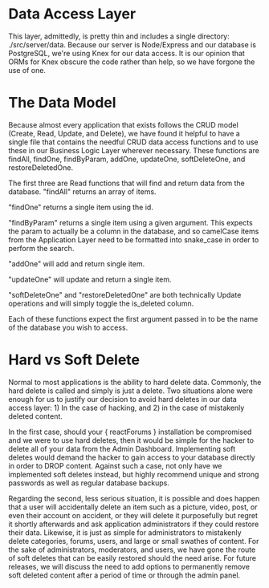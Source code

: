 # Data Access Layer

This layer, admittedly, is pretty thin and includes a single directory: ./src/server/data.
Because our server is Node/Express and our database is PostgreSQL, we're using Knex for our data access.
It is our opinion that ORMs for Knex obscure the code rather than help, so we have forgone the use of one.

# The Data Model

Because almost every application that exists follows the CRUD model (Create, Read, Update, and Delete), we have found it helpful to have a single file that contains the needful CRUD data access functions and to use these in our Business Logic Layer wherever necessary.
These functions are findAll, findOne, findByParam, addOne, updateOne, softDeleteOne, and restoreDeletedOne.

The first three are Read functions that will find and return data from the database.
"findAll" returns an array of items.

"findOne" returns a single item using the id.

"findByParam" returns a single item using a given argument.
This expects the param to actually be a column in the database, and so camelCase items from the Application Layer need to be formatted into snake_case in order to perform the search.

"addOne" will add and return single item.

"updateOne" will update and return a single item.

"softDeleteOne" and "restoreDeletedOne" are both technically Update operations and will simply toggle the is_deleted column.

Each of these functions expect the first argument passed in to be the name of the database you wish to access.

# Hard vs Soft Delete

Normal to most applications is the ability to hard delete data.
Commonly, the hard delete is called and simply is just a delete.
Two situations alone were enough for us to justify our decision to avoid hard deletes in our data access layer: 1) In the case of hacking, and 2) in the case of mistakenly deleted content.

In the first case, should your { reactForums } installation be compromised and we were to use hard deletes, then it would be simple for the hacker to delete all of your data from the Admin Dashboard.
Implementing soft deletes would demand the hacker to gain access to your database directly in order to DROP content.
Against such a case, not only have we implemented soft deletes instead, but highly recommend unique and strong passwords as well as regular database backups.

Regarding the second, less serious situation, it is possible and does happen that a user will accidentally delete an item such as a picture, video, post, or even their account on accident, or they will delete it purposefully but regret it shortly afterwards and ask application administrators if they could restore their data.
Likewise, it is just as simple for administrators to mistakenly delete categories, forums, users, and large or small swathes of content.
For the sake of administrators, moderators, and users, we have gone the route of soft deletes that can be easily restored should the need arise.
For future releases, we will discuss the need to add options to permanently remove soft deleted content after a period of time or through the admin panel.